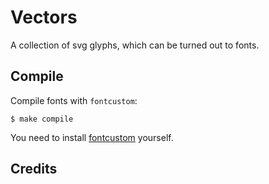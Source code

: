 # Vectors

A collection of svg glyphs, which can be turned out to fonts.


## Compile

Compile fonts with `fontcustom`:

    $ make compile

You need to install [fontcustom](http://fontcustom.com/) yourself.


## Credits
